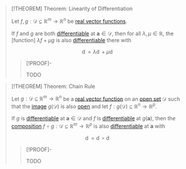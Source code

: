 >[!THEOREM] Theorem: Linearity of Differentiation
>
>Let $f,g: \mathcal{D} \subseteq \mathbb{R}^m \to \mathbb{R}^n$ be [real vector functions](../Real%20Vector%20Function.md).
>
>If $f$ and $g$ are both [differentiable](Differentiability%20of%20Real%20Vector%20Functions.md) at $\mathbf{a} \in \mathcal{D}$, then for all $\lambda, \mu \in \mathbb{R}$, the [function] $\lambda f + \mu g$ is also [differentiable](Differentiability%20of%20Real%20Vector%20Functions.md) there with
>
>$$
>\mathop{\mathrm{d}(\lambda f + \mu g)_{\mathbf{a}}} = \lambda \mathop{\mathrm{d}f_{\mathbf{a}}} + \mu \mathop{\mathrm{d}g_{\mathbf{a}}}
>$$
>
>
>>[!PROOF]-
>>
>>TODO
>>
>

>[!THEOREM] Theorem: Chain Rule
>
>Let $g: \mathcal{D} \subseteq \mathbb{R}^m \to \mathbb{R}^n$ be a [real vector function](../Real%20Vector%20Function.md) on an [open set](../../The%20Topology%20of%20Euclidean%20Space.md) $\mathcal{D}$ such that the [image](../../../Functions/Functions.md) $g(\mathcal{D})$ is also [open](../../The%20Topology%20of%20Euclidean%20Space.md) and let $f: g(\mathcal{D}) \subseteq \mathbb{R}^n \to \mathbb{R}^p$.
>
>If $g$ is [differentiable](Differentiability%20of%20Real%20Vector%20Functions.md) at $\mathbf{a} \in \mathcal{D}$ and $f$ is [differentiable](Differentiability%20of%20Real%20Vector%20Functions.md) at $g(\mathbf{a})$, then the [composition](../../../Functions/Composition.md) $f \circ g: \mathcal{D} \subseteq \mathbb{R}^m \to \mathbb{R}^p$ is also [differentiable](Differentiability%20of%20Real%20Vector%20Functions.md) at $\mathbf{a}$ with
>
>$$
>\mathop{\mathrm{d}(f\circ g)_{\mathbf{a}}} = \mathop{\mathrm{d}f_{\mathbf{g(a)}}} \circ \mathop{\mathrm{d}g_{\mathbf{a}}}
>$$
>
>>[!PROOF]-
>>
>>TODO
>>
>